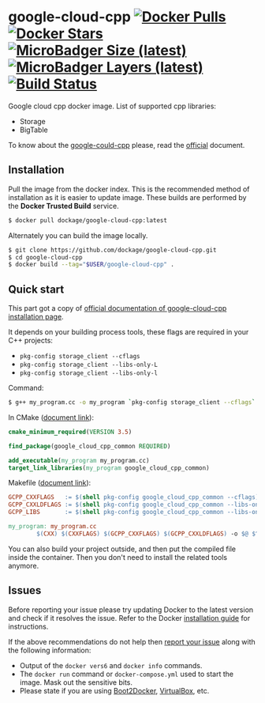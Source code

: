 # google-cloud-cpp [![Docker Pulls](https://img.shields.io/docker/pulls/dockage/google-cloud-cpp.svg?style=flat)](https://hub.docker.com/r/dockage/google-cloud-cpp/) [![Docker Stars](https://img.shields.io/docker/stars/dockage/google-cloud-cpp.svg?style=flat)](https://hub.docker.com/r/dockage/google-cloud-cpp/) [![MicroBadger Size (latest)](https://img.shields.io/microbadger/image-size/dockage/google-cloud-cpp/latest.svg)](https://microbadger.com/images/dockage/google-cloud-cpp:latest) [![MicroBadger Layers (latest)](https://img.shields.io/microbadger/layers/dockage/google-cloud-cpp/latest.svg)](https://microbadger.com/images/dockage/google-cloud-cpp:latest) [![Build Status](https://cloud.drone.io/api/badges/dockage/google-cloud-cpp/status.svg)](https://cloud.drone.io/dockage/google-cloud-cpp)
Google cloud cpp docker image. List of supported cpp libraries:

* Storage
* BigTable

To know about the [google-could-cpp](https://github.com/googleapis/google-cloud-cpp) please, read the [official](https://github.com/googleapis/google-cloud-cpp) document.

## Installation

Pull the image from the docker index. This is the recommended method of installation as it is easier to update image. These builds are performed by the **Docker Trusted Build** service.

```bash
$ docker pull dockage/google-cloud-cpp:latest
```

Alternately you can build the image locally.

```bash
$ git clone https://github.com/dockage/google-cloud-cpp.git
$ cd google-cloud-cpp
$ docker build --tag="$USER/google-cloud-cpp" .
```

## Quick start

This part got a copy of [official documentation of google-cloud-cpp installation page](https://github.com/googleapis/google-cloud-cpp-common/blob/master/INSTALL.md).

It depends on your building process tools, these flags are required in your C++ projects:

* `pkg-config storage_client --cflags`
* `pkg-config storage_client --libs-only-L`
* `pkg-config storage_client --libs-only-l`

Command:

```bash
$ g++ my_program.cc -o my_program `pkg-config storage_client --cflags` `pkg-config storage_client --libs-only-L` `pkg-config storage_client --libs-only-l`
```

In CMake ([document link](https://github.com/googleapis/google-cloud-cpp-common/blob/master/INSTALL.md#using-google-cloud-cpp-common-in-cmake-based-projects)):

```cmake
cmake_minimum_required(VERSION 3.5)

find_package(google_cloud_cpp_common REQUIRED)

add_executable(my_program my_program.cc)
target_link_libraries(my_program google_cloud_cpp_common)
```

Makefile ([document link](https://github.com/googleapis/google-cloud-cpp-common/blob/master/INSTALL.md#using-google-cloud-cpp-common-in-make-based-projects)):

```makefile
GCPP_CXXFLAGS   := $(shell pkg-config google_cloud_cpp_common --cflags)
GCPP_CXXLDFLAGS := $(shell pkg-config google_cloud_cpp_common --libs-only-L)
GCPP_LIBS       := $(shell pkg-config google_cloud_cpp_common --libs-only-l)

my_program: my_program.cc
        $(CXX) $(CXXFLAGS) $(GCPP_CXXFLAGS) $(GCPP_CXXLDFLAGS) -o $@ $^ $(GCPP_LIBS)
```

You can also build your project outside, and then put the compiled file inside the container. Then you don't need to install the related tools anymore.

## Issues

Before reporting your issue please try updating Docker to the latest version and check if it resolves the issue. Refer to the Docker [installation guide](https://docs.docker.com/installation) for instructions.

If the above recommendations do not help then [report your issue](../../issues/new) along with the following information:

- Output of the `docker vers6` and `docker info` commands.
- The `docker run` command or `docker-compose.yml` used to start the image. Mask out the sensitive bits.
- Please state if you are using [Boot2Docker](http://www.boot2docker.io), [VirtualBox](https://www.virtualbox.org), etc.
